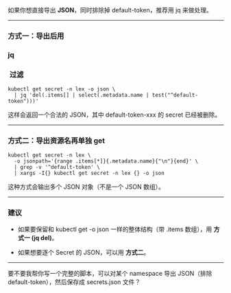 如果你想直接导出 **JSON**，同时排除掉 default-token，推荐用 jq 来做处理。

---

### **方式一：导出后用** 

### **jq**

###  **过滤**

```
kubectl get secret -n lex -o json \
  | jq 'del(.items[] | select(.metadata.name | test("^default-token")))'
```

这样会返回一个合法的 JSON，其中 default-token-xxx 的 secret 已经被删除。

---

### **方式二：导出资源名再单独 get**

```
kubectl get secret -n lex \
  -o jsonpath='{range .items[*]}{.metadata.name}{"\n"}{end}' \
  | grep -v '^default-token' \
  | xargs -I{} kubectl get secret -n lex {} -o json
```

这种方式会输出多个 JSON 对象（不是一个 JSON 数组）。

---

### **建议**

- 如果要保留和 kubectl get -o json 一样的整体结构（带 .items 数组），用 **方式一 (jq del)**。
    
- 如果想要逐个 Secret 的 JSON，可以用 **方式二**。
    

---

要不要我帮你写一个完整的脚本，可以对某个 namespace 导出 JSON（排除 default-token），然后保存成 secrets.json 文件？